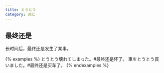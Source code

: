 ```yaml
---
title: とうとう
category: 词汇
---
```


## 最终还是

长时间后，最终还是发生了某事。

{% examples %}
とうとう壊れてしまった。#最终还是坏了。
車をとうとう買いました。#最终还是买车了。
{% endexamples %}
